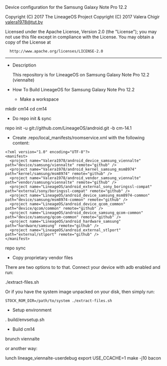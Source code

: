 Device configuration for the Samsung Galaxy Note Pro 12.2

Copyright (C) 2017 The LineageOS Project
Copyright (C) 2017 Valera Chigir <valera1978@tut.by>

 Licensed under the Apache License, Version 2.0 (the "License");
 you may not use this file except in compliance with the License.
 You may obtain a copy of the License at

      http://www.apache.org/licenses/LICENSE-2.0

------------------------------------------------------------------

* Description

  This repository is for LineageOS on Samsung Galaxy Note Pro 12.2 (viennalte)

* How To Build LineageOS for Samsung Galaxy Note Pro 12.2

  - Make a workspace

mkdir cm14
cd cm14

  - Do repo init & sync

repo init -u git://github.com/LineageOS/android.git -b cm-14.1

  - Create .repo/local_manifests/roomservice.xml with the following content:

```
<?xml version="1.0" encoding="UTF-8"?>
<manifest>
  <project name="Valera1978/android_device_samsung_viennalte" path="device/samsung/viennalte" remote="github" />
  <project name="Valera1978/android_kernel_samsung_msm8974" path="kernel/samsung/msm8974" remote="github" />
  <project name="Valera1978/android_vendor_samsung_viennalte" path="vendor/samsung/viennalte" remote="github" />
  <project name="LineageOS/android_external_sony_boringssl-compat" path="external/sony/boringssl-compat" remote="github" />
  <project name="LineageOS/android_device_samsung_msm8974-common" path="device/samsung/msm8974-common" remote="github" />
  <project name="LineageOS/android_device_qcom_common" path="device/qcom/common" remote="github" />
  <project name="LineageOS/android_device_samsung_qcom-common" path="device/samsung/qcom-common" remote="github" />
  <project name="LineageOS/android_hardware_samsung" path="hardware/samsung" remote="github" />
  <project name="LineageOS/android_external_stlport" path="external/stlport" remote="github" />
</manifest>
```

repo sync

  - Copy proprietary vendor files

  There are two options to to that. Connect your device with adb enabled and run:

./extract-files.sh

  Or if you have the system image unpacked on your disk, then simply run:

    STOCK_ROM_DIR=/path/to/system ./extract-files.sh

  - Setup environment

. build/envsetup.sh

  - Build cm14

brunch viennalte

or another way:

lunch lineage_viennalte-userdebug
export USE_CCACHE=1
make -j10 bacon
